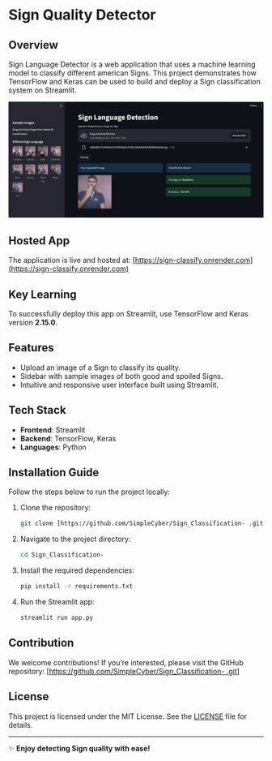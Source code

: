 # Sign Quality Detector

## Overview
Sign Language Detector is a web application that uses a machine learning model to classify different american Signs. This project demonstrates how TensorFlow and Keras can be used to build and deploy a Sign classification system on Streamlit.

![Project Preview](project.png)


## Hosted App
The application is live and hosted at:
[https://sign-classify.onrender.com](https://sign-classify.onrender.com)

## Key Learning
To successfully deploy this app on Streamlit, use TensorFlow and Keras version **2.15.0**.

## Features
- Upload an image of a Sign to classify its quality.
- Sidebar with sample images of both good and spoiled Signs.
- Intuitive and responsive user interface built using Streamlit.

## Tech Stack
- **Frontend**: Streamlit
- **Backend**: TensorFlow, Keras
- **Languages**: Python

## Installation Guide
Follow the steps below to run the project locally:

1. Clone the repository:
   ```bash
   git clone [https://github.com/SimpleCyber/Sign_Classification- .git](https://github.com/SimpleCyber/Sign-Language-Detection.git)
   ```
2. Navigate to the project directory:
   ```bash
   cd Sign_Classification- 
   ```
3. Install the required dependencies:
   ```bash
   pip install -r requirements.txt
   ```
4. Run the Streamlit app:
   ```bash
   streamlit run app.py
   ```

## Contribution
We welcome contributions! If you’re interested, please visit the GitHub repository:
[[https://github.com/SimpleCyber/Sign_Classification- .git](https://github.com/SimpleCyber/Sign-Language-Detection.git)]

## License
This project is licensed under the MIT License. See the [LICENSE](LICENSE) file for details.

---

✨ **Enjoy detecting Sign quality with ease!**

